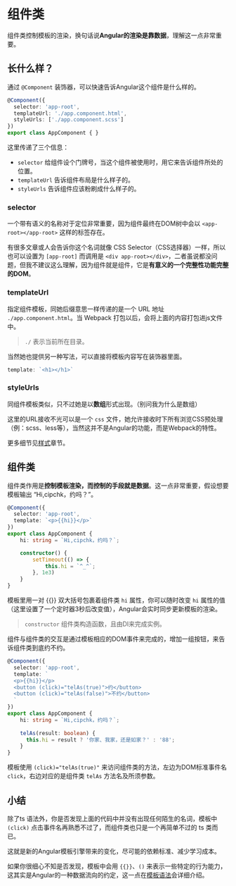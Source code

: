 # 组件类

组件类控制模板的渲染，换句话说**Angular的渲染是靠数据**，理解这一点非常重要。

## 长什么样？

通过 `@Component` 装饰器，可以快速告诉Angular这个组件是什么样的。

```typescript
@Component({
  selector: 'app-root',
  templateUrl: './app.component.html',
  styleUrls: ['./app.component.scss']
})
export class AppComponent { }
```

这里传递了三个信息：

+ `selector` 给组件设个门牌号，当这个组件被使用时，用它来告诉组件所处的位置。
+ `templateUrl` 告诉组件布局是什么样子的。
+ `styleUrls` 告诉组件应该粉刷成什么样子的。

### selector

一个带有语义的名称对于定位非常重要，因为组件最终在DOM树中会以 `<app-root></app-root>` 这样的标签存在。

有很多文章或人会告诉你这个名词就像 CSS Selector（CSS选择器）一样，所以也可以设置为 `[app-root]` 而调用是 `<div app-root></div>`，二者虽说都没问题，但我不建议这么理解，因为组件就是组件，它是**有意义的一个完整性功能完整的DOM**。

### templateUrl

指定组件模板，同她后缀意思一样传递的是一个 URL 地址 `./app.component.html`。当 Webpack 打包以后，会将上面的内容打包进js文件中。

> `./` 表示当前所在目录。

当然她也提供另一种写法，可以直接将模板内容写在装饰器里面。

```typescript
template: `<h1></h1>`
```

### styleUrls

同组件模板类似，只不过她是以**数组**形式出现。（别问我为什么是数组）

这里的URL接收不光可以是一个 `css` 文件，她允许接收时下所有浏览CSS预处理（例：scss、less等），当然这并不是Angular的功能，而是Webpack的特性。

更多细节见[样式](styles.md)章节。

## 组件类

组件类作用是**控制模板渲染，而控制的手段就是数据**。这一点非常重要，假设想要模板输出 “Hi,cipchk，约吗？”。

```typescript
@Component({
  selector: 'app-root',
  template: `<p>{{hi}}</p>`
})
export class AppComponent {
    hi: string = `Hi,cipchk，约吗？`;

    constructor() {
        setTimeout(() => {
            this.hi = `^_^`;
        }, 1e3)
    }
}
```

模板里用一对 {{}} 双大括号包裹着组件类 `hi` 属性，你可以随时改变 `hi` 属性的值（这里设置了一个定时器3秒后改变值），Angular会实时同步更新模板的渲染。

> `constructor` 组件类构造函数，且由DI来完成实例。

组件与组件类的交互是通过模板相应的DOM事件来完成的，增加一组按钮，来告诉组件类到底约不约。

```typescript
@Component({
  selector: 'app-root',
  template: `
  <p>{{hi}}</p>
  <button (click)="telAs(true)">约</button>
  <button (click)="telAs(false)">不约</button>
  `
})
export class AppComponent {
    hi: string = `Hi,cipchk，约吗？`;
    
    telAs(result: boolean) {
      this.hi = result ? '你家、我家，还是如家？' : '88';
    }
}
```

模板使用 `(click)="telAs(true)"` 来访问组件类的方法，左边为DOM标准事件名 `click`，右边对应的是组件类 `telAs` 方法名及所须参数。

## 小结

除了ts 语法外，你是否发现上面的代码中并没有出现任何陌生的名词，模板中 `(click)` 点击事件名再熟悉不过了，而组件类也只是一个再简单不过的 ts 类而已。

这就是新的Angular模板引擎带来的变化，尽可能的依赖标准、减少学习成本。

如果你很细心不知是否发现，模板中会用 `{{}}`、`()` 来表示一些特定的行为能力，这其实是Angular的一种数据流向的约定，这一点在[模板语法](template.md)会详细介绍。